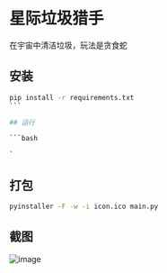 # 星际垃圾猎手

在宇宙中清洁垃圾，玩法是贪食蛇

## 安装

````bash
pip install -r requirements.txt
```

## 运行

```bash

`
````

## 打包

```bash
pyinstaller -F -w -i icon.ico main.py
```

## 截图

![image](https://user-images.githubusercontent.com/102827799/223039650-47546180-e944-11ec-9616-422441901185.png)
